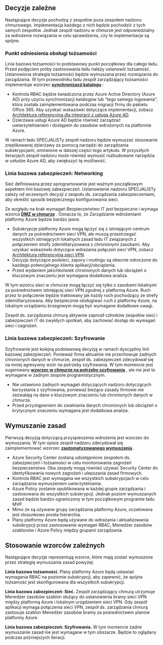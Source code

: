 <!-- TEMPLATE FILE - DO NOT ADD METADATA -->
<!-- markdownlint-disable MD002 MD041 -->

## <a name="dependent-decisions"></a>Decyzje zależne

Następujące decyzje pochodzą z zespołów poza zespołem nadzoru chmurowego. Implementacja każdego z nich będzie pochodzić z tych samych zespołów. Jednak zespół nadzoru w chmurze jest odpowiedzialny za wdrożenie rozwiązania w celu sprawdzenia, czy te implementacje są spójne.

### <a name="identity-baseline"></a>Punkt odniesienia obsługi tożsamości

Linia bazowa tożsamości to podstawowy punkt początkowy dla całego ładu. Przed podjęciem próby zastosowania ładu należy ustanowić tożsamość. Ustanowiona strategia tożsamości będzie wymuszana przez rozwiązania do zarządzania.
W tym przewodniku ładu zespół zarządzający tożsamości implementuje wzorzec **[synchronizacji katalogu](/azure/architecture/cloud-adoption/decision-guides/identity/overview#directory-synchronization)** :

- Kontrola RBAC będzie świadczona przez Azure Active Directory (Azure AD) przy użyciu synchronizacji katalogów lub "tego samego logowania", która została zaimplementowana podczas migracji firmy do pakietu Office 365. Aby uzyskać wskazówki dotyczące implementacji, zobacz [Architektura referencyjna dla integracji z usługą Azure AD](/azure/architecture/reference-architectures/identity/azure-ad).
- Dzierżawa usługi Azure AD będzie również zarządzać uwierzytelnianiem i dostępem do zasobów wdrożonych na platformie Azure.

W ramach ładu SPECJALISTy zespół nadzoru będzie wymuszać stosowanie zreplikowanej dzierżawy za pomocą narzędzi do zarządzania subskrypcjami, omówione w dalszej części tego artykułu. W przyszłych iteracjach zespół nadzoru może również wymusić rozbudowane narzędzia w usłudze Azure AD, aby zwiększyć tę możliwość.

### <a name="security-baseline-networking"></a>Linia bazowa zabezpieczeń: Networking

Sieć definiowana przez oprogramowanie jest ważnym początkowym aspektem linii bazowej zabezpieczeń. Ustanowienie nadzoru SPECJALISTy zależy od wczesnych decyzji z zespołu ds. zarządzania zabezpieczeniami, aby określić sposób bezpiecznego konfigurowania sieci.

Ze względu na brak wymagań Bezpieczeństwo IT jest bezpieczne i wymaga wzorca **[DMZ w chmurze](/azure/architecture/cloud-adoption/decision-guides/software-defined-network/cloud-dmz)** . Oznacza to, że Zarządzanie wdrożeniami platformy Azure będzie bardzo jasne.

- Subskrypcje platformy Azure mogą łączyć się z istniejącym centrum danych za pośrednictwem sieci VPN, ale muszą przestrzegać wszystkich istniejących lokalnych zasad ładu IT związanych z połączeniem strefy zdemilitaryzowana z chronionymi zasobami. Aby uzyskać wskazówki dotyczące wdrażania połączeń sieci VPN, zobacz [Architektura referencyjna sieci VPN](/azure/architecture/reference-architectures/hybrid-networking/vpn).
- Decyzje dotyczące podsieci, zapory i routingu są obecnie odroczone do każdego potencjalnego klienta aplikacji/obciążenia.
- Przed wydaniem jakichkolwiek chronionych danych lub obciążeń o kluczowym znaczeniu jest wymagana dodatkowa analiza.

W tym wzorcu sieci w chmurze mogą łączyć się tylko z zasobami lokalnymi za pośrednictwem istniejącej sieci VPN zgodnej z platformą Azure. Ruch przez to połączenie będzie traktowany jak każdy ruch pochodzący ze strefy zdemilitaryzowana. Aby bezpiecznie obsługiwać ruch z platformy Azure, na lokalnym urządzeniu brzegowym mogą być wymagane dodatkowe uwagi.

Zespół ds. zarządzania chmurą aktywnie zaprosił członków zespołów sieci i zabezpieczeń IT do zwykłych spotkań, aby zachować dostęp do wymagań sieci i zagrożeń.

### <a name="security-baseline-encryption"></a>Linia bazowa zabezpieczeń: Szyfrowanie

Szyfrowanie jest kolejną podstawową decyzją w ramach dyscypliny linii bazowej zabezpieczeń. Ponieważ firma aktualnie nie przechowuje żadnych chronionych danych w chmurze, zespół ds. zabezpieczeń zdecydował się na mniej agresywny wzór na potrzeby szyfrowania.
W tym momencie jest sugerowany **[wzorzec w chmurze na potrzeby szyfrowania](/azure/architecture/cloud-adoption/decision-guides/encryption/overview#key-management)** , ale nie jest to wymagane w żadnym zespole programistycznym.

- Nie ustawiono żadnych wymagań dotyczących nadzoru dotyczących korzystania z szyfrowania, ponieważ bieżące zasady firmowe nie zezwalają na dane o kluczowym znaczeniu lub chronionych danych w chmurze.
- Przed przystąpieniem do zwalniania danych chronionych lub obciążeń o krytycznym znaczeniu wymagana jest dodatkowa analiza.

## <a name="policy-enforcement"></a>Wymuszanie zasad

Pierwszą decyzją dotyczącą przyspieszenia wdrożenia jest wzorzec do wymuszania. W tym opisie zespół nadzoru zdecydował się zaimplementować wzorzec **[zautomatyzowanego wymuszania](/azure/architecture/cloud-adoption/decision-guides/policy-enforcement/overview#automated-enforcement)** .

- Azure Security Center zostaną udostępnione zespołom ds. zabezpieczeń i tożsamości w celu monitorowania zagrożeń bezpieczeństwa. Oba zespoły mogą również używać Security Center do identyfikowania nowych zagrożeń i ulepszania zasad firmowych.
- Kontrola RBAC jest wymagana we wszystkich subskrypcjach w celu zarządzania wymuszeniem uwierzytelniania.
- Azure Policy zostanie opublikowana w każdej grupie zarządzania i zastosowana do wszystkich subskrypcji. Jednak poziom wymuszanych zasad będzie bardzo ograniczony w tym początkowym programie ładu MVP.
- Mimo że są używane grupy zarządzania platformy Azure, oczekiwana jest stosunkowo prosta hierarchia.
- Plany platformy Azure będą używane do wdrażania i aktualizowania subskrypcji przez zastosowanie wymagań RBAC, Menedżer zasobów szablonów i Azure Policy między grupami zarządzania.

## <a name="applying-the-dependent-patterns"></a>Stosowanie wzorców zależnych

Następujące decyzje reprezentują wzorce, które mają zostać wymuszone przez strategię wymuszania zasad powyżej:

**Linia bazowa tożsamości.** Plany platformy Azure będą ustawiać wymagania RBAC na poziomie subskrypcji, aby zapewnić, że spójna tożsamość jest skonfigurowana dla wszystkich subskrypcji.

**Linia bazowa zabezpieczeń: Sieć.** Zespół zarządzający chmurą utrzymuje Menedżer zasobów szablon służący do ustanowienia bramy sieci VPN między platformą Azure i lokalnym urządzeniem sieci VPN. Gdy zespół aplikacji wymaga połączenia sieci VPN, zespół ds. zarządzania chmurą zastosuje szablon Menedżer zasobów bramy za pośrednictwem planów platformy Azure.

**Linia bazowa zabezpieczeń: Szyfrowania.** W tym momencie żadne wymuszanie zasad nie jest wymagane w tym obszarze. Będzie to oglądany podczas późniejszych iteracji.
